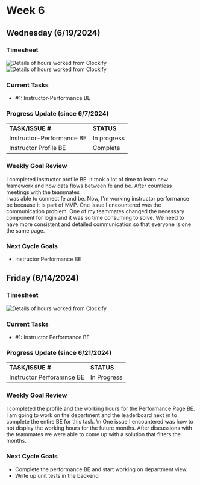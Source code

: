 


# Week 6

## Wednesday (6/19/2024)

### Timesheet
![Details of hours worked from Clockify](https://github.com/UBCO-COSC499-Summer-2024/team-6-capstone-team_6ix/blob/Subaru-weekly-logs-for-Week-6-Cycle-1/docs/weekly%20logs/Subaru%20Sakashita/ClockifyImages/COSC499_Clockify_W6C1.png)
![Details of hours worked from Clockify](https://github.com/UBCO-COSC499-Summer-2024/team-6-capstone-team_6ix/blob/Subaru-weekly-logs-for-Week-6-Cycle-1/docs/weekly%20logs/Subaru%20Sakashita/ClockifyImages/COSC499_Clockify_W6C1_2.png)

### Current Tasks
  * #1: Instructor-Performance BE

### Progress Update (since 6/7/2024)
<table>
    <tr>
        <td><strong>TASK/ISSUE #</strong>
        </td>
        <td><strong>STATUS</strong>
        </td>
    </tr>
    <tr>
        <!-- Task/Issue # -->
        <td>Instructor-Performance BE
        </td>
        <!-- Status -->
        <td>In progress
        </td>
    </tr>
    <tr>
        <!-- Task/Issue # -->
        <td>Instructor Profile BE
        </td>
        <!-- Status -->
        <td>Complete
        </td>
    </tr>

</table>

### Weekly Goal Review
I completed instructor profile BE. It took a lot of time to learn new framework and how data flows between fe and be. After countless meetings with the teammates \
i was able to connect fe and be. Now, I'm working instructor performance be because it is part of MVP. 
One issue I encountered was the communication problem. One of my teammates changed the necessary component for login and it was so time consuming to solve.
We need to have more consistent and detailed communication so that everyone is one the same page. 
### Next Cycle Goals
  * Instructor Performance BE

<!--------------------------------------------------------------------------------------------------------------------------------------------------------------------------------------------->
## Friday (6/14/2024)

### Timesheet
![Details of hours worked from Clockify](https://github.com/UBCO-COSC499-Summer-2024/team-6-capstone-team_6ix/blob/Subaru-weekly-logs-for-Week-6-Cycle-2/docs/weekly%20logs/Subaru%20Sakashita/ClockifyImages/COSC499_Clockify_W6C2_1.png)

### Current Tasks
  * #1: Instructor Performance BE
### Progress Update (since 6/21/2024)
<table>
    <tr>
        <td><strong>TASK/ISSUE #</strong>
        </td>
        <td><strong>STATUS</strong>
        </td>
    </tr>
    <tr>
        <!-- Task/Issue # -->
        <td> Instructor Perforamnce BE
        </td>
        <!-- Status -->
        <td> In Progress
        </td>
    </tr>

</table>

### Weekly Goal Review
I completed the profile and the working hours for the Performance Page BE. I am going to work on the department and the leaderboard next \n
to complete the entire BE for this task. \n
One issue I encountered was how to not display the working hours for the future months. After discussions with the teammates we were able to come up with a solution that filters the months. 
### Next Cycle Goals
  * Complete the performance BE and start working on department view.
  * Write up unit tests in the backend


